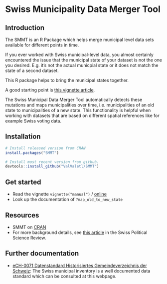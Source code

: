 
<!-- README.md is generated from README.Rmd. Please edit that file -->

# Swiss Municipality Data Merger Tool

## Introduction

The SMMT is an R Package which helps merge municipal level data sets
available for different points in time.

If you ever worked with Swiss municipal-level data, you almost certainly
encountered the issue that the municipal state of your dataset is not
the one you desired. E.g. it’s not the actual municpial state or it does
not match the state of a second dataset.

This R package helps to bring the municipal states together.

A good starting point is [this vignette
article](https://smmt.valentinknechtl.ch/articles/manual.html).

The Swiss Municipal Data Merger Tool automatically detects these
mutations and maps municipalities over time, i.e. municipalities of an
old state to municipalities of a new state. This functionality is
helpful when working with datasets that are based on different spatial
references like for example Swiss voting data.

## Installation

``` r
# Install released version from CRAN
install.packages("SMMT")
```

``` r
# Install most recent version from github.
devtools::install_github("ValValetl/SMMT")
```

## Get started

-   Read the vignette `vignette("manual")` /
    [online](https://smmt.valentinknechtl.ch/articles/manual.html)
-   Look up the documentation of `?map_old_to_new_state`

## Resources

-   SMMT on [CRAN](https://cran.r-project.org/package=SMMT)
-   For more background details, see [this
    article](https://onlinelibrary.wiley.com/doi/full/10.1111/spsr.12487)
    in the Swiss Political Science Review.

## Further documentation

-   [eCH-0071 Datenstandard Historisiertes Gemeindeverzeichnis der
    Schweiz](https://ech.ch/de/standards/60121): The Swiss municipal
    inventory is a well documented data standard which can be consulted
    at this webpage.
